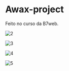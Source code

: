 # Awax-project
Feito no curso da B7web.

![2](https://user-images.githubusercontent.com/42624770/138331781-8982142d-09b6-4cf6-99d2-be0604290cc7.jpg)

![3](https://user-images.githubusercontent.com/42624770/138331813-fa0a0382-b639-4e97-9e97-13bbfec355a3.jpg)

![4](https://user-images.githubusercontent.com/42624770/138331833-d954b195-1212-490d-af3c-6ecb45c22709.jpg)

![5](https://user-images.githubusercontent.com/42624770/138331852-665142d4-0bbf-472f-94ac-0c4fbf00a879.jpg)
